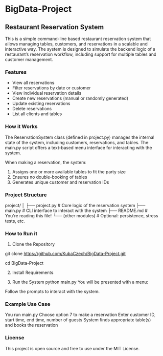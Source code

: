 # BigData-Project
## **Restaurant Reservation System**

This is a simple command-line based restaurant reservation system that allows managing tables, customers, and reservations in a scalable and interactive way. The system is designed to simulate the backend logic of a restaurant’s reservation workflow, including support for multiple tables and customer management.

### Features

* View all reservations
* Filter reservations by date or customer
* View individual reservation details
* Create new reservations (manual or randomly generated)
* Update existing reservations
* Delete reservations
* List all clients and tables

### How it Works

The ReservationSystem class (defined in project.py) manages the internal state of the system, including customers, reservations, and tables. The main.py script offers a text-based menu interface for interacting with the system.

When making a reservation, the system:

1. Assigns one or more available tables to fit the party size
2. Ensures no double-booking of tables
3. Generates unique customer and reservation IDs

### Project Structure

project/
│
├── project.py         # Core logic of the reservation system
├── main.py            # CLI interface to interact with the system
├── README.md          # You're reading this file!
└── (other modules)    # Optional: persistence, stress tests, etc.

### How to Run it

1. Clone the Repository

git clone https://github.com/KubaCzech/BigData-Project.git

cd BigData-Project

2. Install Requirements

3. Run the System
python main.py
You will be presented with a menu:

Follow the prompts to interact with the system.

### Example Use Case

You run main.py
Choose option 7 to make a reservation
Enter customer ID, start time, end time, number of guests
System finds appropriate table(s) and books the reservation

### License
This project is open source and free to use under the MIT License.